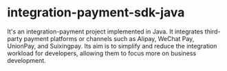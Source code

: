 # integration-payment-sdk-java
It's an integration-payment project implemented in Java. It integrates third-party payment platforms or channels such as Alipay, WeChat Pay, UnionPay, and Suixingpay. Its aim is to simplify and reduce the integration workload for developers, allowing them to focus more on business development.
